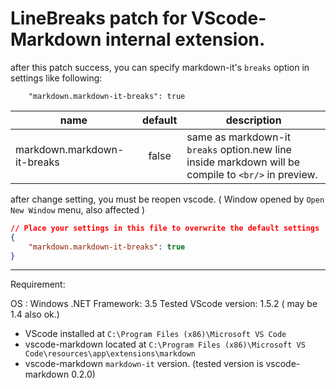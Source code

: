 # LineBreaks patch for VScode-Markdown internal extension.

after this patch success, you can specify markdown-it's `breaks` option in settings like following:

```
    "markdown.markdown-it-breaks": true
```

|name|default|description|
|-----|:-:|-------------|
|markdown.markdown-it-breaks|false|same as markdown-it `breaks` option.new line inside markdown will be compile to `<br/>` in preview.|

after change setting, you must be reopen vscode. ( Window opened by `Open New Window` menu, also affected )

```json
// Place your settings in this file to overwrite the default settings
{
    "markdown.markdown-it-breaks": true
}
```

---

Requirement:

OS : Windows
.NET Framework: 3.5
Tested VScode version: 1.5.2 ( may be 1.4 also ok.)

* VScode installed at `C:\Program Files (x86)\Microsoft VS Code`
* vscode-markdown located at `C:\Program Files (x86)\Microsoft VS Code\resources\app\extensions\markdown`
* vscode-markdown `markdown-it` version. (tested version is vscode-markdown 0.2.0)
